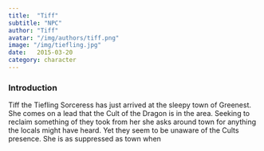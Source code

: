 ```yaml
---
title:  "Tiff"
subtitle: "NPC"
author: "Tiff"
avatar: "/img/authors/tiff.png"
image: "/img/tiefling.jpg"
date:   2015-03-20
category: character
---
```


### Introduction 

Tiff the Tiefling Sorceress has just arrived at the sleepy town of Greenest. She comes on a lead that the Cult of the Dragon is in the area. Seeking to reclaim something of they took from her she asks around town for anything the locals might have heard. Yet they seem to be unaware of the Cults presence. She is as suppressed as town when

